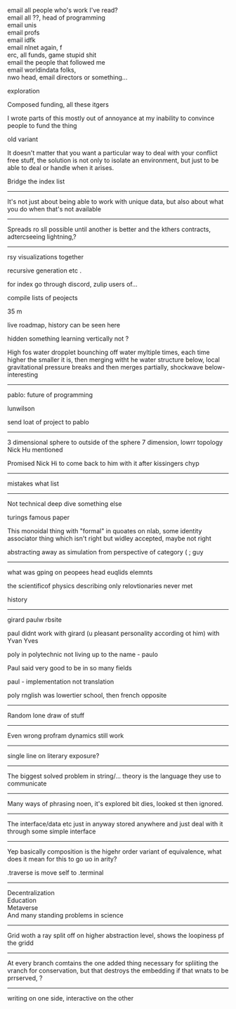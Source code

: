 


email all people who's work I've read?  
email all ??, head of programming  
email unis  
email profs  
email idfk  
email nlnet again, f  
erc, all funds, game stupid shit  
email the people that followed me  
email worldindata folks,  
nwo head, email directors or something...

exploration  
  
Composed funding, all these itgers  
  
  
I wrote parts of this mostly out of annoyance at my inability to convince people to fund the thing  
  
old variant  
  
It doesn't matter that you want a particular way to deal with your conflict free stuff, the solution is not only to isolate an environment, but just to be able to deal or handle when it arises.  
  
Bridge the index list

---

It's not just about being able to work with unique data, but also about what you do when that's not available

---

Spreads ro sll possible until another is better and the kthers contracts, adtercseeing lightning,?

---

rsy visualizations together  
  
recursive generation etc .  
  
for index go through discord, zulip users of...  
  
compile lists of peojects  
  
  
35 m  
  
live roadmap, history can be seen here  
  
  
hidden something learning vertically not ?  
  
  
High fos water dropplet bounching off water myltiple times, each time higher the smaller it is, then merging witht he water structure below, local gravitational pressure breaks and then merges partially, shockwave below- interesting

---

pablo:
future of programming  
  
lunwilson  
  
send loat of project to pablo

---

3 dimensional sphere to outside of the sphere 7 dimension, lowrr topology Nick Hu mentioned  
  
Promised Nick Hi to come back to him with it after kissingers chyp

---

mistakes what list

---

Not technical deep dive something else  
  
turings famous paper  
  
  
This monoidal thing with "formal" in quoates on nlab, some identity associator thing which isn't right but widley accepted, maybe not right  
  
  
abstracting away as simulation from perspective of category ( ; guy

---

what was gping on peopees head euqlids elemnts  
  
the scientificof physics describing only relovtionaries never met  
  
history

---

girard paulw rbsite  
  
paul didnt work with girard (u pleasant personality according ot him) with Yvan Yves  
  
poly in polytechnic not living up to the name - paulo  
  
Paul said very good to be in so many fields  
  
paul - implementation not translation  
  
poly rnglish was lowertier school, then french opposite

---

Random lone draw of stuff

---

Even wrong profram dynamics still work

---

single line on literary exposure?

---

The biggest solved problem in string/... theory is the language they use to communicate

---

Many ways of phrasing noen, it's explored bit dies, looked st then ignored.

---

The interface/data etc just in anyway stored anywhere and just deal with it through some simple interface

---

Yep basically composition is the higehr order variant of equivalence, what does it mean for this to go uo in arity?  
  
.traverse is move self to .terminal

---

Decentralization  
Education  
Metaverse  
And many standing problems in science

---

Grid woth a ray split off on higher abstraction level, shows the loopiness pf the gridd

---

At every branch comtains the one added thing necessary for spliiting the vranch for conservation, but that destroys the embedding if that wnats to be prrserved, ?

---

writing on one side, interactive on the other